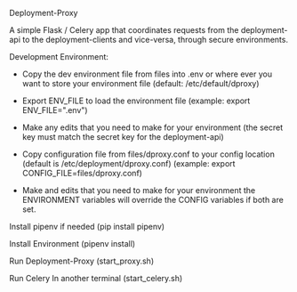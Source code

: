 Deployment-Proxy

A simple Flask / Celery app that coordinates requests from the deployment-api
to the deployment-clients and vice-versa, through secure environments.

Development Environment:
   - Copy the dev environment file from files into .env or where ever you want to store your environment file 
(default: /etc/default/dproxy)
   - Export ENV_FILE to load the environment file
(example: export ENV_FILE=".env")

   - Make any edits that you need to make for your environment
(the secret key must match the secret key for the deployment-api)

   - Copy configuration file from files/dproxy.conf to your config location
(default is /etc/deployment/dproxy.conf)
(example: export CONFIG_FILE=files/dproxy.conf)

   - Make and edits that you need to make for your environment
the ENVIRONMENT variables will override the CONFIG variables if both are set.

Install pipenv if needed
(pip install pipenv)

Install Environment
(pipenv install)

Run Deployment-Proxy
(start_proxy.sh)

Run Celery
In another terminal
(start_celery.sh)
